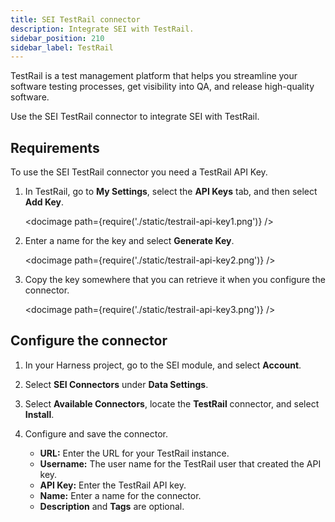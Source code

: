 ```yaml
---
title: SEI TestRail connector
description: Integrate SEI with TestRail.
sidebar_position: 210
sidebar_label: TestRail
---
```


TestRail is a test management platform that helps you streamline your software testing processes, get visibility into QA, and release high-quality software.

Use the SEI TestRail connector to integrate SEI with TestRail.

## Requirements

To use the SEI TestRail connector you need a TestRail API Key.

1. In TestRail, go to **My Settings**, select the **API Keys** tab, and then select **Add Key**.

   <!-- ![](./static/testrail-api-key1.png) -->

   <docimage path={require('./static/testrail-api-key1.png')} />

2. Enter a name for the key and select **Generate Key**.

   <!-- ![](./static/testrail-api-key2.png) -->

   <docimage path={require('./static/testrail-api-key2.png')} />

3. Copy the key somewhere that you can retrieve it when you configure the connector.

   <!-- ![](./static/testrail-api-key3.png) -->

   <docimage path={require('./static/testrail-api-key3.png')} />

## Configure the connector

1. In your Harness project, go to the SEI module, and select **Account**.
2. Select **SEI Connectors** under **Data Settings**.
3. Select **Available Connectors**, locate the **TestRail** connector, and select **Install**.
4. Configure and save the connector.

   * **URL:** Enter the URL for your TestRail instance.
   * **Username:** The user name for the TestRail user that created the API key.
   * **API Key:** Enter the TestRail API key.
   * **Name:** Enter a name for the connector.
   * **Description** and **Tags** are optional.
